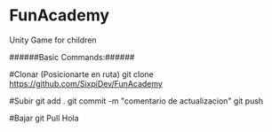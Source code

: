 # FunAcademy
Unity Game for children

######Basic Commands:######


#Clonar
(Posicionarte en ruta)
git clone https://github.com/SixpiDev/FunAcademy

#Subir
git add .
git commit -m "comentario de actualizacion"
git push

#Bajar
git Pull
Hola
